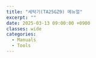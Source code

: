 ```yaml
---
title: "세탁기(TA25GZ9) 메뉴얼"
excerpt: ""
date: 2025-03-13 09:00:00 +0900
classes: wide
categories:
  - Manuals
  - Tools
---
```


  
<object class="pdf" data="{{site.baseurl}}/assets/resources/TA25GZ9_MANUAL.pdf" width="100%" height="100%" />
